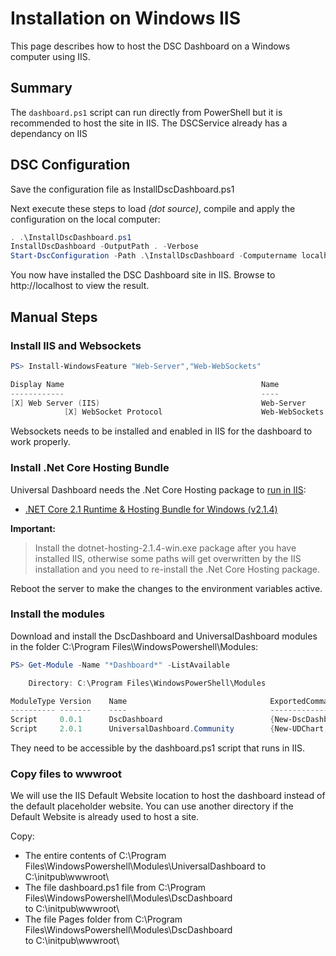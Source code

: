 # Installation on Windows IIS

This page describes how to host the DSC Dashboard on a Windows computer using IIS.

## Summary

The `dashboard.ps1` script can run directly from PowerShell but it is recommended to host the site in IIS.
The DSCService already has a dependancy on IIS

## DSC Configuration

Save the configuration file as InstallDscDashboard.ps1

Next execute these steps to load *(dot source)*, compile and apply the configuration on the local computer:

```powershell
. .\InstallDscDashboard.ps1
InstallDscDashboard -OutputPath . -Verbose
Start-DscConfiguration -Path .\InstallDscDashboard -Computername localhost -Wait -Verbose
```

You now have installed the DSC Dashboard site in IIS. Browse to http://localhost to view the result.

## Manual Steps

### Install IIS and Websockets

```powershell
PS> Install-WindowsFeature "Web-Server","Web-WebSockets"

Display Name                                            Name                       Install State
------------                                            ----                       -------------
[X] Web Server (IIS)                                    Web-Server                     Installed
            [X] WebSocket Protocol                      Web-WebSockets                 Installed
```

Websockets needs to be installed and enabled in IIS for the dashboard to work properly.

### Install .Net Core Hosting Bundle

Universal Dashboard needs the .Net Core Hosting package to 
[run in IIS](https://adamdriscoll.gitbooks.io/powershell-universal-dashboard/content/running-dashboards/iis.html):
- [.NET Core 2.1 Runtime & Hosting Bundle for Windows (v2.1.4)](https://www.microsoft.com/net/download/dotnet-core/2.1)

__Important:__
> Install the dotnet-hosting-2.1.4-win.exe package after you have installed IIS, otherwise some paths
> will get overwritten by the IIS installation and you need to re-install the .Net Core Hosting package.

Reboot the server to make the changes to the environment variables active.


### Install the modules

Download and install the DscDashboard and UniversalDashboard modules in the folder C:\Program Files\WindowsPowershell\Modules:

```powershell
PS> Get-Module -Name "*Dashboard*" -ListAvailable

    Directory: C:\Program Files\WindowsPowerShell\Modules

ModuleType Version    Name                                ExportedCommands
---------- -------    ----                                ----------------
Script     0.0.1      DscDashboard                        {New-DscDashboardCustomHeader...}
Script     2.0.1      UniversalDashboard.Community        {New-UDChart, New-UDDashboard...}
```

They need to be accessible by the dashboard.ps1 script that runs in IIS.


### Copy files to wwwroot

We will use the IIS Default Website location to host the dashboard instead of the default placeholder website.
You can use another directory if the Default Website is already used to host a site.

Copy:
- The entire contents of C:\Program Files\WindowsPowershell\Modules\UniversalDashboard
    to C:\initpub\wwwroot\
- The file dashboard.ps1 file from C:\Program Files\WindowsPowershell\Modules\DscDashboard\
    to C:\initpub\wwwroot\
- The file Pages folder from C:\Program Files\WindowsPowershell\Modules\DscDashboard\
    to C:\initpub\wwwroot\
